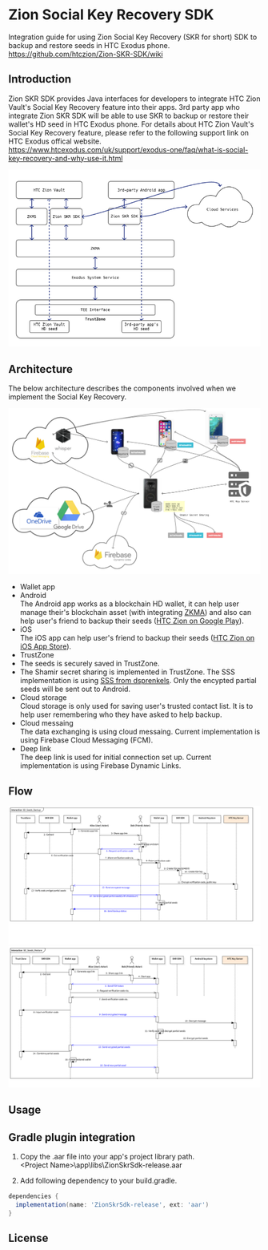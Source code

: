 # Zion Social Key Recovery SDK

Integration guide for using Zion Social Key Recovery (SKR for short) SDK to backup and restore seeds in HTC Exodus phone.
https://github.com/htczion/Zion-SKR-SDK/wiki

## Introduction

Zion SKR SDK provides Java interfaces for developers to integrate HTC Zion Vault's Social Key Recovery feature into their apps. 3rd party app who integrate Zion SKR SDK will be able to use SKR to backup or restore their wallet's HD seed in HTC Exodus phone. For details about HTC Zion Vault's Social Key Recovery feature, please refer to the following support link on HTC Exodus offical website.
https://www.htcexodus.com/uk/support/exodus-one/faq/what-is-social-key-recovery-and-why-use-it.html

![SDK](media/sdk.png "SDK")


## Architecture

The below architecture describes the components involved when we implement the Social Key Recovery.

![Architecture](media/architecture.png "Architecture")

* Wallet app
 * Android  
 The Android app works as a blockchain HD wallet, it can help user manage their's blockchain asset (with integrating [ZKMA](https://github.com/htczion/ZKMA)) and also can help user's friend to backup their seeds ([HTC Zion on Google Play](https://play.google.com/store/apps/details?id=com.htc.wallet&hl])).
 * iOS  
 The iOS app can help user's friend to backup their seeds ([HTC Zion on iOS App Store](https://apps.apple.com/tw/app/htc-zion/id1442810459)).
* TrustZone  
 * The seeds is securely saved in TrustZone.
 * The Shamir secret sharing is implemented in TrustZone. The SSS implementation is using [SSS from dsprenkels](https://github.com/dsprenkels/sss). Only the encypted partial seeds will be sent out to Android.
* Cloud storage  
 Cloud storage is only used for saving user's trusted contact list. It is to help user remembering who they have asked to help backup.
* Cloud messaing  
 The data exchanging is using cloud messaing. Current implementation is using Firebase Cloud Messaging (FCM).
* Deep link  
 The deep link is used for initial connection set up. Current implementation is using Firebase Dynamic Links.

## Flow

![Backup](media/skr_seeds_backup.png "Backup")
![Restore](media/skr_seeds_restore.png "Restore")

## Usage

## Gradle plugin integration

1. Copy the .aar file into your app's project library path.  
    \<Project Name\>\app\libs\ZionSkrSdk-release.aar  

2. Add following dependency to your build.gradle.  

```gradle
dependencies {
  implementation(name: 'ZionSkrSdk-release', ext: 'aar')     
}
```


## License
